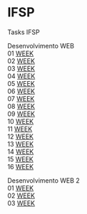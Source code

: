 # IFSP
Tasks IFSP

Desenvolvimento WEB <br>
01 [WEEK](https://github.com/conradobr1/IFSP/tree/main/Desenvolvimento%20WEB/1Semana) <BR>
02 [WEEK](https://github.com/conradobr1/IFSP/tree/main/Desenvolvimento%20WEB/2Semana/HTML_-Aula_01_C-main)<br>
03 [WEEK](https://github.com/conradobr1/IFSP/tree/main/Desenvolvimento%20WEB/3week/code)<br>
04 [WEEK](https://github.com/conradobr1/IFSP/tree/main/Desenvolvimento%20WEB/4Week/html_2024_aula04-main)<br>
05 [WEEK](https://github.com/conradobr1/IFSP/tree/main/Desenvolvimento%20WEB/5Week)<br>
06 [WEEK](https://github.com/conradobr1/IFSP/tree/main/Desenvolvimento%20WEB/6Week/html_css_2024_aula1-main)<br>
07 [WEEK](https://github.com/conradobr1/IFSP/tree/main/Desenvolvimento%20WEB/7Week/html_2024_css_aula_2-main)<br>
08 [WEEK](https://github.com/conradobr1/IFSP/tree/main/Desenvolvimento%20WEB/8Week)<br>
09 [WEEK](https://github.com/conradobr1/IFSP/tree/main/Desenvolvimento%20WEB/9Week)<br>
10 [WEEK](https://github.com/conradobr1/IFSP/tree/main/Desenvolvimento%20WEB/10week)<br>
11 [WEEK](https://github.com/conradobr1/IFSP/tree/main/Desenvolvimento%20WEB/11Week)<br>
12 [WEEK](https://github.com/conradobr1/IFSP/tree/main/Desenvolvimento%20WEB/12Week)<br>
13 [WEEK](https://github.com/conradobr1/IFSP/tree/main/Desenvolvimento%20WEB/13Week)<br>
14 [WEEK](https://github.com/conradobr1/IFSP/tree/main/Desenvolvimento%20WEB/14Week)<br>
15 [WEEK](https://github.com/conradobr1/IFSP/tree/main/Desenvolvimento%20WEB/15Week)<br>
16 [WEEK](https://github.com/conradobr1/IFSP/tree/main/Desenvolvimento%20WEB/16Week)<br>


Desenvolvimento WEB 2 <br>
01 [WEEK](https://github.com/conradobr1/IFSP/tree/main/DesenvolvimentoWeb2/1Week) <BR>
02 [WEEK](https://github.com/conradobr1/IFSP/tree/main/DesenvolvimentoWeb2/2Week) <BR>
03 [WEEK](https://github.com/conradobr1/IFSP/tree/main/DesenvolvimentoWeb2/3Week) <BR>


